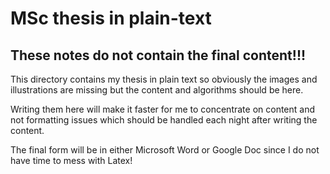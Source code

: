 # MSc thesis in plain-text

## These notes do not contain the final content!!!

This directory contains my thesis in plain text so obviously the images and illustrations are missing but the content and algorithms should be here.

Writing them here will make it faster for me to concentrate on content and not formatting issues which should be handled each night after writing the content.

The final form will be in either Microsoft Word or Google Doc since I do not have time to mess with Latex!
